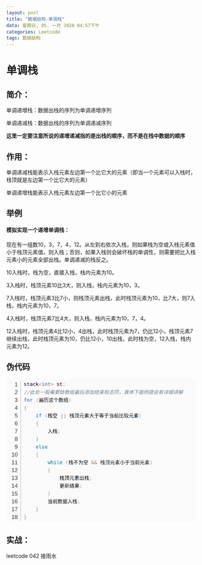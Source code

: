 ```yaml
---
layout: post
title: "数据结构-单调栈"
data: 星期日, 05. 一月 2020 04:57下午 
categories: Leetcode
tags: 数据结构
---
```

# 单调栈

## 简介：
单调递增栈：数据出栈的序列为单调递增序列

单调递减栈：数据出栈的序列为单调递减序列

**这里一定要注意所说的递增递减指的是出栈的顺序，而不是在栈中数据的顺序**

## 作用：
单调递减栈能表示入栈元素左边第一个比它大的元素（即当一个元素可以入栈时，栈顶就是左边第一个比它大的元素）

单调递增栈能表示入栈元素左边第一个比它小的元素

## 举例
#### 模拟实现一个递增单调栈：
现在有一组数10，3，7，4，12。从左到右依次入栈，则如果栈为空或入栈元素值小于栈顶元素值，则入栈；否则，如果入栈则会破坏栈的单调性，则需要把比入栈元素小的元素全部出栈。单调递减的栈反之。

10入栈时，栈为空，直接入栈，栈内元素为10。

3入栈时，栈顶元素10比3大，则入栈，栈内元素为10，3。

7入栈时，栈顶元素3比7小，则栈顶元素出栈，此时栈顶元素为10，比7大，则7入栈，栈内元素为10，7。

4入栈时，栈顶元素7比4大，则入栈，栈内元素为10，7，4。

12入栈时，栈顶元素4比12小，4出栈，此时栈顶元素为7，仍比12小，栈顶元素7继续出栈，此时栈顶元素为10，仍比12小，10出栈，此时栈为空，12入栈，栈内元素为12。

## 伪代码
![](https://github.com/LLLibra/LLLibra.github.io/raw/master/_posts/imgs/20200105-183116.png)
## 实战：
leetcode 042 接雨水

 



